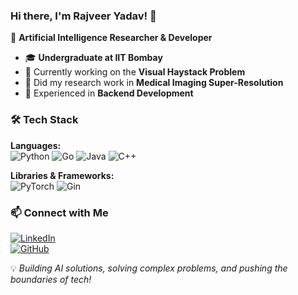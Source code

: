 
<!--
**ray-27/ray-27** is a ✨ _special_ ✨ repository because its `README.md` (this file) appears on your GitHub profile.

Here are some ideas to get you started:

- 🔭 I’m currently working on ...
- 🌱 I’m currently learning ...
- 👯 I’m looking to collaborate on ...
- 🤔 I’m looking for help with ...
- 💬 Ask me about ...
- 📫 How to reach me: ...
- 😄 Pronouns: ...
- ⚡ Fun fact: ...
-->


### Hi there, I'm Rajveer Yadav! 👋

🚀 **Artificial Intelligence Researcher & Developer**

- 🎓 **Undergraduate at IIT Bombay**
- 🤖 Currently working on the **Visual Haystack Problem**
- 🏥 Did my research work in **Medical Imaging Super-Resolution**
- 🔧 Experienced in **Backend Development**

### 🛠 Tech Stack

**Languages:**  
![Python](https://img.shields.io/badge/Python-3776AB?style=for-the-badge&logo=python&logoColor=white)
![Go](https://img.shields.io/badge/Go-00ADD8?style=for-the-badge&logo=go&logoColor=white)
![Java](https://img.shields.io/badge/Java-007396?style=for-the-badge&logo=java&logoColor=white)
![C++](https://img.shields.io/badge/C++-00599C?style=for-the-badge&logo=c%2b%2b&logoColor=white)

**Libraries & Frameworks:**  
![PyTorch](https://img.shields.io/badge/PyTorch-EE4C2C?style=for-the-badge&logo=pytorch&logoColor=white)
![Gin](https://img.shields.io/badge/Gin-Green?style=for-the-badge&logo=go&logoColor=white)

### 📫 Connect with Me
[![LinkedIn](https://img.shields.io/badge/LinkedIn-blue?style=for-the-badge&logo=linkedin&logoColor=white)](https://www.linkedin.com/in/rajveer-yadav-3264b722a/)  
[![GitHub](https://img.shields.io/badge/GitHub-black?style=for-the-badge&logo=github&logoColor=white)](https://github.com/ray-27)

💡 *Building AI solutions, solving complex problems, and pushing the boundaries of tech!*

